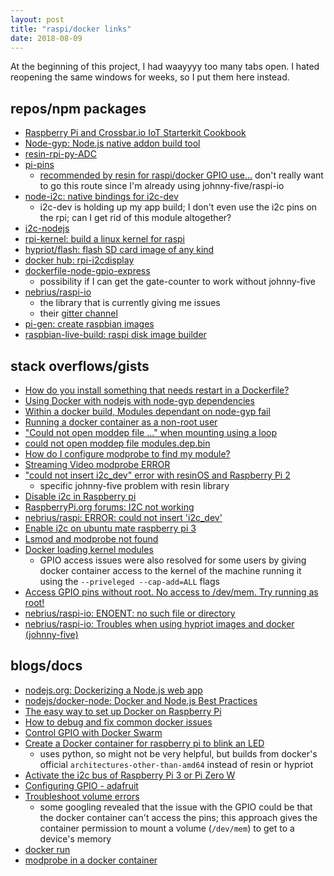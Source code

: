 ```yaml
---                                                                                                                                                     
layout: post
title: "raspi/docker links"
date: 2018-08-09
---
```


At the beginning of this project, I had waayyyy too many tabs open. I hated reopening the same windows for weeks, so I put them here instead.

## repos/npm packages
- [Raspberry Pi and Crossbar.io IoT Starterkit Cookbook](https://github.com/crossbario/iotcookbook/tree/master/device/pi)
- [Node-gyp: Node.js native addon build tool](https://github.com/nodejs/node-gyp)
- [resin-rpi-py-ADC](https://github.com/resin-io-playground/resin-rpi-py-ADC)
- [pi-pins](https://www.npmjs.com/package/pi-pins)
	- [recommended by resin for raspi/docker GPIO use...](https://docs.resin.io/learn/develop/hardware/gpio/) don't really want to go this route since I'm already using johnny-five/raspi-io
- [node-i2c: native bindings for i2c-dev](https://github.com/kelly/node-i2c)
	- i2c-dev is holding up my app build; I don't even use the i2c pins on the rpi; can I get rid of this module altogether?
- [i2c-nodejs](https://github.com/resin-io-playground/i2c-nodejs/blob/master/Dockerfile.template)
- [rpi-kernel: build a linux kernel for raspi](https://github.com/hypriot/rpi-kernel)
- [hypriot/flash: flash SD card image of any kind](https://github.com/hypriot/flash)
- [docker hub: rpi-i2cdisplay](https://hub.docker.com/r/nicosingh/rpi-i2cdisplay/)
- [dockerfile-node-gpio-express](https://github.com/githubato/dockerfile-node-gpio-express)
	- possibility if I can get the gate-counter to work without johnny-five
- [nebrius/raspi-io](https://github.com/nebrius/raspi-io)
	- the library that is currently giving me issues
	- their [gitter channel](https://gitter.im/nebrius/raspi-io?utm_source=badge&utm_medium=badge&utm_campaign=pr-badge&utm_content=badge)
- [pi-gen: create raspbian images](https://github.com/jonasrosland/pi-gen)
- [raspbian-live-build: raspi disk image builder](https://github.com/simonpoole1/raspbian-live-build)

## stack overflows/gists
- [How do you install something that needs restart in a Dockerfile?](https://stackoverflow.com/questions/39712359/how-do-you-install-something-that-needs-restart-in-a-dockerfile)
- [Using Docker with nodejs with node-gyp dependencies](https://stackoverflow.com/questions/44371864/using-docker-with-nodejs-with-node-gyp-dependencies)
- [Within a docker build, Modules dependant on node-gyp fail](https://github.com/nodejs/node-gyp/issues/1105)
- [Running a docker container as a non-root user](https://gist.github.com/alkrauss48/2dd9f9d84ed6ebff9240ccfa49a80662)
- ["Could not open moddep file ..." when mounting using a loop](https://askubuntu.com/questions/459296/could-not-open-moddep-file-lib-modules-3-xx-generic-modules-dep-bin-when-mo)
- [could not open moddep file modules.dep.bin](https://github.com/kubernetes/kubernetes/issues/55043)
- [How do I configure modprobe to find my module?](https://stackoverflow.com/questions/225845/how-do-i-configure-modprobe-to-find-my-module)
- [Streaming Video modprobe ERROR](https://raspberrypi.stackexchange.com/questions/67220/streaming-video-modprobe-error)
- ["could not insert i2c_dev" error with resinOS and Raspberry Pi 2](https://forums.resin.io/t/could-not-insert-i2c-dev-error-with-resinos-and-raspberry-pi-2/581)
	- specific johnny-five problem with resin library
- [Disable i2c in Raspberry pi](https://raspberrypi.stackexchange.com/questions/14259/disable-i2c-in-raspberry-pi)
- [RaspberryPi.org forums: I2C not working](https://www.raspberrypi.org/forums/viewtopic.php?t=51298)
- [nebrius/raspi: ERROR: could not insert 'i2c_dev'](https://github.com/nebrius/raspi/issues/2)
- [Enable i2c on ubuntu mate raspberry pi 3](https://raspberrypi.stackexchange.com/questions/61905/enable-i2c-on-ubuntu-mate-raspberry-pi-3)
- [Lsmod and modprobe not found](https://forums.docker.com/t/lsmod-and-modprobe-not-found/17558)
- [Docker loading kernel modules](https://stackoverflow.com/questions/33013539/docker-loading-kernel-modules)
	- GPIO access issues were also resolved for some users by giving docker container access to the kernel of the machine running it using the `--priveleged --cap-add=ALL` flags
- [Access GPIO pins without root. No access to /dev/mem. Try running as root!](https://raspberrypi.stackexchange.com/questions/40105/access-gpio-pins-without-root-no-access-to-dev-mem-try-running-as-root)
- [nebrius/raspi-io: ENOENT: no such file or directory](https://github.com/nebrius/raspi-io/issues/58)
- [nebrius/raspi-io: Troubles when using hypriot images and docker (johnny-five)](https://github.com/nebrius/raspi-io/issues/27)

## blogs/docs
- [nodejs.org: Dockerizing a Node.js web app](https://nodejs.org/en/docs/guides/nodejs-docker-webapp/)
- [nodejs/docker-node: Docker and Node.js Best Practices](https://github.com/nodejs/docker-node/blob/master/docs/BestPractices.md)
- [The easy way to set up Docker on Raspberry Pi](https://medium.freecodecamp.org/the-easy-way-to-set-up-docker-on-a-raspberry-pi-7d24ced073ef)
- [How to debug and fix common docker issues](https://www.digitalocean.com/community/tutorials/how-to-debug-and-fix-common-docker-issues)
- [Control GPIO with Docker Swarm](https://blog.alexellis.io/gpio-on-swarm/)
- [Create a Docker container for raspberry pi to blink an LED](https://iotbytes.wordpress.com/create-your-first-docker-container-for-raspberry-pi-to-blink-an-led/)
	- uses python, so might not be very helpful, but builds from docker's official `architectures-other-than-amd64` instead of resin or hypriot
- [Activate the i2c bus of Raspberry Pi 3 or Pi Zero W](https://diyprojects.io/activate-i2c-bus-raspberry-pi-3-zero/#.W2G7vtJKgdW)
- [Configuring GPIO - adafruit](https://learn.adafruit.com/adafruits-raspberry-pi-lesson-4-gpio-setup/configuring-gpio)
- [Troubleshoot volume errors](https://docs.docker.com/storage/troubleshooting_volume_errors/)
	- some googling revealed that the issue with the GPIO could be that the docker container can't access the pins; this approach gives the container permission to mount a volume (`/dev/mem`) to get to a device's memory
- [docker run](https://docs.docker.com/v17.12/edge/engine/reference/commandline/run/)
- [modprobe in a docker container](https://dummdida.tumblr.com/post/117157045170/modprobe-in-a-docker-container)
